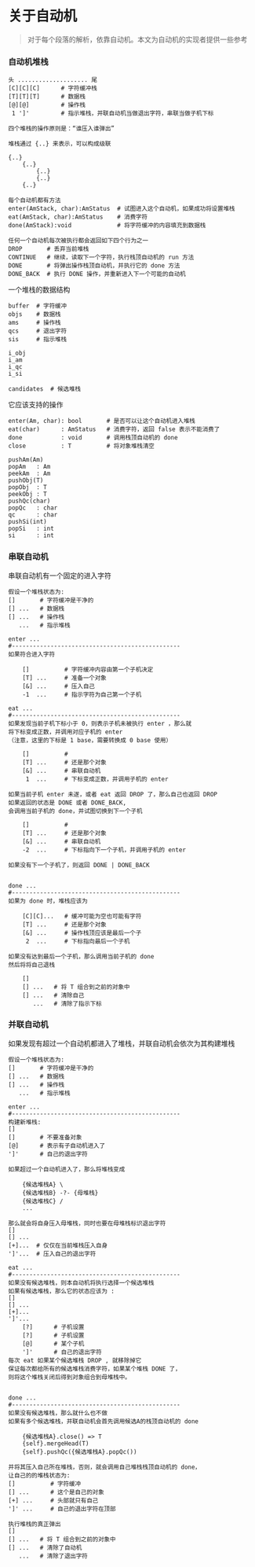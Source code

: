 关于自动机
====
> 对于每个段落的解析，依靠自动机。本文为自动机的实现者提供一些参考

### 自动机堆栈

    头 .................... 尾
    [C][C][C]      # 字符缓冲栈
    [T][T][T]      # 数据栈
    [@][@]         # 操作栈
     1 ']'         # 指示堆栈，并联自动机当做退出字符，串联当做子机下标
    
    四个堆栈的操作原则是：“谁压入谁弹出”
    
    堆栈通过 {..} 来表示，可以构成级联
    
    {..}
        {..}
            {..}
            {..}
        {..}
    
    每个自动机都有方法
    enter(AmStack, char):AmStatus  # 试图进入这个自动机，如果成功将设置堆栈
    eat(AmStack, char):AmStatus    # 消费字符
    done(AmStack):void             # 将字符缓冲的内容填充到数据栈
    
    任何一个自动机每次被执行都会返回如下四个行为之一
    DROP       # 丢弃当前堆栈
    CONTINUE   # 继续，读取下一个字符，执行栈顶自动机的 run 方法
    DONE       # 将弹出操作栈顶自动机，并执行它的 done 方法
    DONE_BACK  # 执行 DONE 操作，并重新进入下一个可能的自动机

一个堆栈的数据结构

    buffer  # 字符缓冲
    objs    # 数据栈
    ams     # 操作栈
    qcs     # 退出字符 
    sis     # 指示堆栈
    
    i_obj
    i_am
    i_qc
    i_si
    
    candidates  # 候选堆栈
    
它应该支持的操作

    enter(Am, char): bool       # 是否可以让这个自动机进入堆栈
    eat(char)      : AmStatus   # 消费字符，返回 false 表示不能消费了
    done           : void       # 调用栈顶自动机的 done
    close          : T          # 将对象堆栈清空
    
    pushAm(Am)
    popAm   : Am
    peekAm  : Am
    pushObj(T)
    popObj  : T
    peekObj : T
    pushQc(char)
    popQc   : char
    qc      : char
    pushSi(int)
    popSi   : int
    si      : int
    
    

### 串联自动机

串联自动机有一个固定的进入字符

    假设一个堆栈状态为:
    []       # 字符缓冲是干净的
    [] ...   # 数据栈
    [] ...   # 操作栈
       ...   # 指示堆栈
       
    enter ...
    #------------------------------------------------
    如果符合进入字符
    
        []          # 字符缓冲内容由第一个子机决定
        [T] ...     # 准备一个对象
        [&] ...     # 压入自己
        -1  ...     # 指示字符为自己第一个子机
    
    eat ...
    #------------------------------------------------
    如果发现当前子机下标小于 0，则表示子机未被执行 enter ，那么就
    将下标变成正数，并调用对应子机的 enter 
    （注意，这里的下标是 1 base，需要转换成 0 base 使用）
    
        []          #
        [T] ...     # 还是那个对象
        [&] ...     # 串联自动机
         1  ...     # 下标变成正数，并调用子机的 enter
             
    如果当前子机 enter 未遂，或者 eat 返回 DROP 了，那么自己也返回 DROP
    如果返回的状态是 DONE 或者 DONE_BACK, 
    会调用当前子机的 done，并试图切换到下一个子机
        
        []          #
        [T] ...     # 还是那个对象
        [&] ...     # 串联自动机
        -2  ...     # 下标指向下一个子机，并调用子机的 enter
    
    如果没有下一个子机了，则返回 DONE | DONE_BACK
    
    
    done ...
    #------------------------------------------------
    如果为 done 时，堆栈应该为     
    
        [C][C]...   # 缓冲可能为空也可能有字符
        [T] ...     # 还是那个对象
        [&] ...     # 操作栈顶应该是最后一个子
         2  ...     # 下标指向最后一个子机
    
    如果没有达到最后一个子机，那么调用当前子机的 done
    然后将将自己退栈
    
        []
        [] ...   # 将 T 组合到之前的对象中
        [] ...   # 清除自己
           ...   # 清除了指示下标
         
    
### 并联自动机

如果发现有超过一个自动机都进入了堆栈，并联自动机会依次为其构建堆栈

    假设一个堆栈状态为:
    []       # 字符缓冲是干净的
    [] ...   # 数据栈
    [] ...   # 操作栈
       ...   # 指示堆栈

    enter ...
    #------------------------------------------------
    构建新堆栈:
    []
    []       # 不要准备对象
    [@]      # 表示有子自动机进入了
    ']'      # 自己的退出字符
    
    如果超过一个自动机进入了，那么将堆栈变成
    
        {候选堆栈A} \
        {候选堆栈B} -?- {母堆栈}
        {候选堆栈C} /
        ... 

    那么就会将自身压入母堆栈，同时也要在母堆栈标识退出字符
    []
    [] ...
    [+]...  # 仅仅在当前堆栈压入自身
    ']'...  # 压入自己的退出字符

    eat ...
    #------------------------------------------------
    如果没有候选堆栈，则本自动机将执行选择一个候选堆栈
    如果有候选堆栈，那么它的状态应该为 :
    []
    [] ...
    [+]...
    ']'...
        [?]      # 子机设置
        [?]      # 子机设置
        [@]      # 某个子机
        ']'      # 自己的退出字符
    每次 eat 如果某个候选堆栈 DROP , 就移除掉它
    保证每次都给所有的候选堆栈消费字符，如果某个堆栈 DONE 了，
    则将这个堆栈关闭后得到对象组合到母堆栈中。
    
    
    done ...
    #------------------------------------------------
    如果没有候选堆栈，那么就什么也不做
    如果有多个候选堆栈，并联自动机会首先调用候选A的栈顶自动机的 done
    
        {候选堆栈A}.close() => T
        {self}.mergeHead(T)
        {self}.pushQc({候选堆栈A}.popQc())
        
    并将其压入自己所在堆栈，否则，就会调用自己堆栈栈顶自动机的 done，
    让自己的的堆栈状态为:
    []          # 字符缓冲
    [] ...      # 这个是自己的对象
    [+] ...     # 头部就只有自己
    ']' ...     # 自己的退出字符在顶部
    
    执行堆栈的真正弹出
    []
    [] ...   # 将 T 组合到之前的对象中
    [] ...   # 清除了自动机
       ...   # 清除了退出字符



























